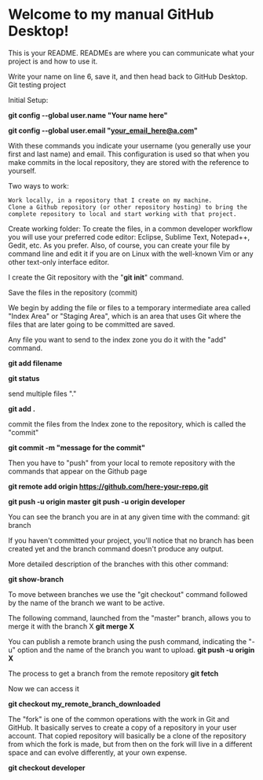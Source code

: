 # Welcome to my manual GitHub Desktop!

This is your README. READMEs are where you can communicate what your project is and how to use it.

Write your name on line 6, save it, and then head back to GitHub Desktop.
Git testing project


Initial Setup:

**git config --global user.name "Your name here"**

**git config --global user.email "your_email_here@a.com"**


With these commands you indicate your username (you generally use your first and last name) and email. This configuration is used so that when you make commits in the local repository, they are stored with the reference to yourself.

Two ways to work:

    Work locally, in a repository that I create on my machine.
    Clone a Github repository (or other repository hosting) to bring the complete repository to local and start working with that project.

Create working folder:
To create the files, in a common developer workflow you will use your preferred code editor: Eclipse, Sublime Text, Notepad++, Gedit, etc. As you prefer. Also, of course, you can create your file by command line and edit it if you are on Linux with the well-known Vim or any other text-only interface editor.

I create the Git repository with the "**git init**" command.

Save the files in the repository (commit)

We begin by adding the file or files to a temporary intermediate area called "Index Area" or "Staging Area", which is an area that uses Git where the files that are later going to be committed are saved.

Any file you want to send to the index zone you do it with the "add" command.

**git add filename**

**git status**

send multiple files "."

**git add .**

commit the files from the Index zone to the repository, which is called the "commit"

**git commit -m "message for the commit"**

Then you have to "push" from your local to remote repository with the commands that appear on the Github page

**git remote add origin https://github.com/here-your-repo.git**

**git push -u origin master**
**git push -u origin developer**

You can see the branch you are in at any given time with the command:
git branch


If you haven't committed your project, you'll notice that no branch has been created yet and the branch command doesn't produce any output.

More detailed description of the branches with this other command:

**git show-branch**

To move between branches we use the "git checkout" command followed by the name of the branch we want to be active.

The following command, launched from the "master" branch, allows you to merge it with the branch X
**git merge X**

You can publish a remote branch using the push command, indicating the "-u" option and the name of the branch you want to upload.
**git push -u origin X**

The process to get a branch from the remote repository
**git fetch**

Now we can access it

**git checkout my_remote_branch_downloaded**

The "fork" is one of the common operations with the work in Git and GitHub. It basically serves to create a copy of a repository in your user account. That copied repository will basically be a clone of the repository from which the fork is made, but from then on the fork will live in a different space and can evolve differently, at your own expense.

**git checkout developer**
